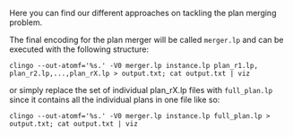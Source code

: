 Here you can find our different approaches on tackling the plan merging problem.

The final encoding for the plan merger will be called `merger.lp` and can be executed with the following structure:

`clingo --out-atomf='%s.' -V0 merger.lp instance.lp plan_r1.lp, plan_r2.lp,...,plan_rX.lp > output.txt; cat output.txt | viz`

or simply replace the set of individual plan_rX.lp files with `full_plan.lp` since it contains all the individual plans in one file like so:

`clingo --out-atomf='%s.' -V0 merger.lp instance.lp full_plan.lp > output.txt; cat output.txt | viz`
